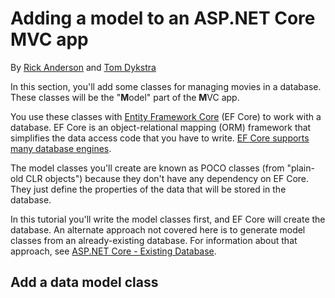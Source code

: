 # Adding a model to an ASP.NET Core MVC app

By [Rick Anderson](https://twitter.com/RickAndMSFT) and [Tom Dykstra](https://github.com/tdykstra)

In this section, you'll add some classes for managing movies in a database. These classes will be the "**M**odel" part of the **M**VC app.

You use these classes with [Entity Framework Core](/ef/core) (EF Core) to work with a database. EF Core is an object-relational mapping (ORM) framework that simplifies the data access code that you have to write. [EF Core supports many database engines](/ef/core/providers/).

The model classes you'll create are known as POCO classes (from "plain-old CLR objects") because they don't have any dependency on EF Core. They just define the properties of the data that will be stored in the database.

In this tutorial you'll write the model classes first, and EF Core will create the database. An alternate approach not covered here is to generate model classes from an already-existing database. For information about that approach, see [ASP.NET Core - Existing Database](/ef/core/get-started/aspnetcore/existing-db).

## Add a data model class
